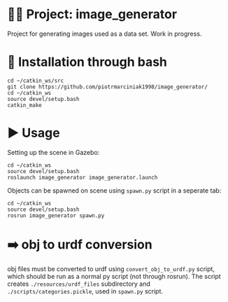 # 👨‍💻 Project: image_generator
Project for generating images used as a data set. Work in progress.

# 💾 Installation through bash
```
cd ~/catkin_ws/src
git clone https://github.com/piotrmarciniak1998/image_generator/
cd ~/catkin_ws
source devel/setup.bash
catkin_make
```
# ▶️ Usage
Setting up the scene in Gazebo:
```
cd ~/catkin_ws
source devel/setup.bash
roslaunch image_generator image_generator.launch
```
Objects can be spawned on scene using `spawn.py` script in a seperate tab:
```
cd ~/catkin_ws
source devel/setup.bash
rosrun image_generator spawn.py
```
# ➡️ obj to urdf conversion
obj files must be converted to urdf using `convert_obj_to_urdf.py` script, which should be run as a normal py script (not through rosrun). The script creates `./resources/urdf_files` subdirectory and `./scripts/categories.pickle`, used in `spawn.py` script. 
